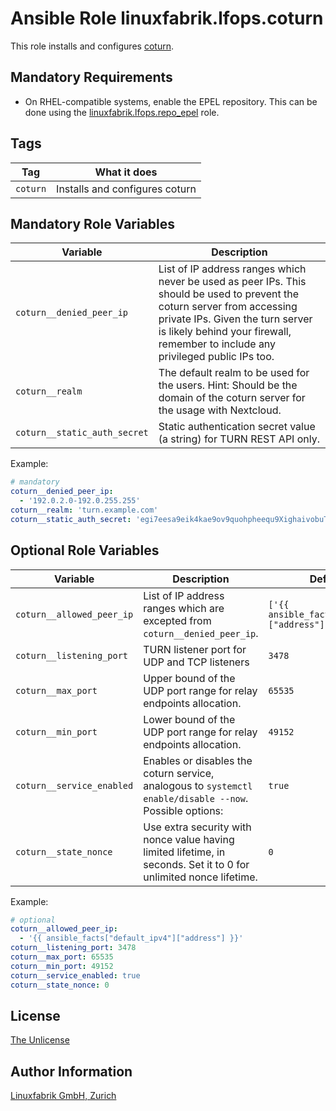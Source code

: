 # Ansible Role linuxfabrik.lfops.coturn

This role installs and configures [coturn](https://github.com/coturn/coturn).


## Mandatory Requirements

* On RHEL-compatible systems, enable the EPEL repository. This can be done using the [linuxfabrik.lfops.repo_epel](https://github.com/Linuxfabrik/lfops/tree/main/roles/repo_epel) role.


## Tags

| Tag      | What it does                   |
| ---      | ------------                   |
| `coturn` | Installs and configures coturn |


## Mandatory Role Variables

| Variable | Description |
| -------- | ----------- |
| `coturn__denied_peer_ip` | List of IP address ranges which never be used as peer IPs. This should be used to prevent the coturn server from accessing private IPs. Given the turn server is likely behind your firewall, remember to include any privileged public IPs too. |
| `coturn__realm` | The default realm to be used for the users. Hint: Should be the domain of the coturn server for the usage with Nextcloud. |
| `coturn__static_auth_secret` | Static authentication secret value (a string) for TURN REST API only. |


Example:
```yaml
# mandatory
coturn__denied_peer_ip:
  - '192.0.2.0-192.0.255.255'
coturn__realm: 'turn.example.com'
coturn__static_auth_secret: 'egi7eesa9eik4kae9ov9quohpheequ9XighaivobuThoo7ooKuo3aikooNuy9edei4fu3jaikeepai4j'
```


## Optional Role Variables

| Variable | Description | Default Value |
| -------- | ----------- | ------------- |
| `coturn__allowed_peer_ip` | List of IP address ranges which are excepted from `coturn__denied_peer_ip`. | `['{{ ansible_facts["default_ipv4"]["address"] }}']` |
| `coturn__listening_port` | TURN listener port for UDP and TCP listeners | `3478` |
| `coturn__max_port` | Upper bound of the UDP port range for relay endpoints allocation. | `65535` |
| `coturn__min_port` | Lower bound of the UDP port range for relay endpoints allocation. | `49152` |
| `coturn__service_enabled` | Enables or disables the coturn service, analogous to `systemctl enable/disable --now`. Possible options: | `true` |
| `coturn__state_nonce` | Use extra security with nonce value having limited lifetime, in seconds. Set it to 0 for unlimited nonce lifetime. | `0` |

Example:
```yaml
# optional
coturn__allowed_peer_ip:
  - '{{ ansible_facts["default_ipv4"]["address"] }}'
coturn__listening_port: 3478
coturn__max_port: 65535
coturn__min_port: 49152
coturn__service_enabled: true
coturn__state_nonce: 0
```


## License

[The Unlicense](https://unlicense.org/)


## Author Information

[Linuxfabrik GmbH, Zurich](https://www.linuxfabrik.ch)
